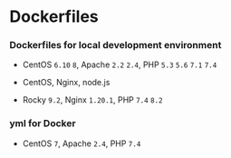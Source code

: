 # Dockerfiles

### Dockerfiles for local development environment

* CentOS `6.10` `8`, Apache `2.2` `2.4`, PHP `5.3` `5.6` `7.1` `7.4`

* CentOS, Nginx, node.js

* Rocky `9.2`, Nginx `1.20.1`, PHP `7.4` `8.2`

### yml for Docker

* CentOS `7`, Apache `2.4`, PHP `7.4`
